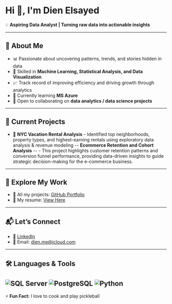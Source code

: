 # Hi 👋, I'm Dien Elsayed

💡 **Aspiring Data Analyst | Turning raw data into actionable insights**

---

## 🚀 About Me
- 📊 Passionate about uncovering patterns, trends, and stories hidden in data  
- 🧠 Skilled in **Machine Learning, Statistical Analysis, and Data Visualization**  
- 📈 Track record of improving efficiency and driving growth through analytics  
- 🌱 Currently learning **MS Azure**  
- 🤝 Open to collaborating on **data analytics / data science projects**

---

## 🔭 Current Projects
- 🗽 **NYC Vacation Rental Analysis** – Identified top neighborhoods, property types, and highest-earning rentals using exploratory data analysis & revenue modeling 
-- **Ecommerce Retention and Cohort Analysis** -- - This project highlights customer retention patterns and conversion funnel performance, providing data-driven insights to guide strategic decision-making for the e-commerce business. 
---

## 📂 Explore My Work
- 📌 All my projects: [GitHub Portfolio](https://github.com/DienDoesData)  
- 📄 My resume: [View Here](https://docs.google.com/document/d/1wkFr-QJ1khowd0gko10eIj8fbx3kixPUDr1hZkbH3Zo/edit?usp=sharing)  

---

## 📬 Let’s Connect
- 💼 [LinkedIn](https://www.linkedin.com/in/dien-elsayed)  
- 📧 Email: [dien.me@icloud.com](mailto:dien.me@icloud.com)  

---

## 🛠 Languages & Tools
![SQL Server](https://img.shields.io/badge/SQL%20Server-CC2927?style=for-the-badge&logo=microsoftsqlserver&logoColor=white)
![PostgreSQL](https://img.shields.io/badge/PostgreSQL-316192?style=for-the-badge&logo=postgresql&logoColor=white)
![Python](https://img.shields.io/badge/Python-3776AB?style=for-the-badge&logo=python&logoColor=white)
---

⚡ **Fun Fact:** I love to cook and play pickleball

